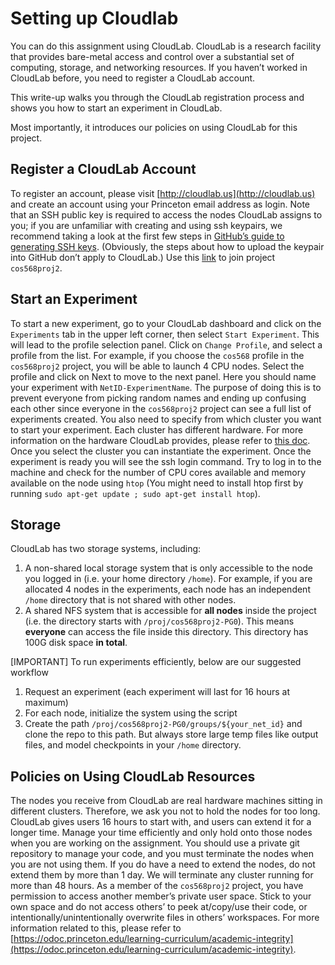# Setting up Cloudlab

You can do this assignment using CloudLab. CloudLab is a research facility that provides bare-metal access and control over a substantial set of computing, storage, and networking resources. If you haven’t worked in CloudLab before, you need to register a CloudLab account.

This write-up walks you through the CloudLab registration process and shows you how to start an experiment in CloudLab.

Most importantly, it introduces our policies on using CloudLab for this project.

## Register a CloudLab Account

To register an account, please visit [http://cloudlab.us](http://cloudlab.us) and create an account using your Princeton email address as login. Note that an SSH public key is required to access the nodes CloudLab assigns to you; if you are unfamiliar with creating and using ssh keypairs, we recommend taking a look at the first few steps in [GitHub’s guide to generating SSH keys](https://docs.github.com/en/authentication/connecting-to-github-with-ssh). (Obviously, the steps about how to upload the keypair into GitHub don’t apply to CloudLab.) Use this [link](https://www.cloudlab.us/signup.php?pid=cos568proj2) to join project `cos568proj2`.

## Start an Experiment

To start a new experiment, go to your CloudLab dashboard and click on the `Experiments` tab in the upper left corner, then select `Start Experiment`. This will lead to the profile selection panel. Click on `Change Profile`, and select a profile from the list. For example, if you choose the `cos568` profile in the `cos568proj2` project, you will be able to launch 4 CPU nodes. Select the profile and click on Next to move to the next panel. Here you should name your experiment with `NetID-ExperimentName`. The purpose of doing this is to prevent everyone from picking random names and ending up confusing each other since everyone in the `cos568proj2` project can see a full list of experiments created. You also need to specify from which cluster you want to start your experiment. Each cluster has different hardware. For more information on the hardware CloudLab provides, please refer to [this doc](https://docs.cloudlab.us/hardware.html). Once you select the cluster you can instantiate the experiment. Once the experiment is ready you will see the ssh login command. Try to log in to the machine and check for the number of CPU cores available and memory available on the node using `htop` (You might need to install htop first by running `sudo apt-get update ; sudo apt-get install htop`).


## Storage

CloudLab has two storage systems, including:
1. A non-shared local storage system that is only accessible to the node you logged in (i.e. your home directory `/home`). For example, if you are allocated 4 nodes in the experiments, each node has an independent `/home` directory that is not shared with other nodes.
2. A shared NFS system that is accessible for **all nodes** inside the project (i.e. the directory starts with `/proj/cos568proj2-PG0`). This means **everyone** can access the file inside this directory. This directory has 100G disk space **in total**.

[IMPORTANT]
To run experiments efficiently, below are our suggested workflow
1. Request an experiment (each experiment will last for 16 hours at maximum)
2. For each node, initialize the system using the script
3. Create the path `/proj/cos568proj2-PG0/groups/${your_net_id}` and clone the repo to this path. But always store large temp files like output files, and model checkpoints in your `/home` directory.


## Policies on Using CloudLab Resources

The nodes you receive from CloudLab are real hardware machines sitting in different clusters. Therefore, we ask you not to hold the nodes for too long. CloudLab gives users 16 hours to start with, and users can extend it for a longer time. Manage your time efficiently and only hold onto those nodes when you are working on the assignment. You should use a private git repository to manage your code, and you must terminate the nodes when you are not using them. If you do have a need to extend the nodes, do not extend them by more than 1 day. We will terminate any cluster running for more than 48 hours.
As a member of the `cos568proj2` project, you have permission to access another member’s private user space. Stick to your own space and do not access others’ to peek at/copy/use their code, or intentionally/unintentionally overwrite files in others’ workspaces. For more information related to this, please refer to [https://odoc.princeton.edu/learning-curriculum/academic-integrity](https://odoc.princeton.edu/learning-curriculum/academic-integrity).
